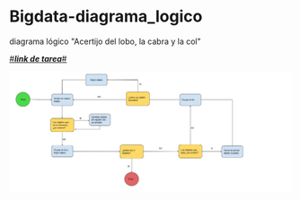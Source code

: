 # Bigdata-diagrama_logico
diagrama lógico "Acertijo del lobo, la cabra y la col"

[#***link de tarea***#](https://drive.google.com/open?id=1QnZHSH336BxlSw0oZFzRolGQCI7WV0MNCYt1LUdXQys)

![*aca va una foto de la tarea*](https://github.com/s-urrutiarz/bd-diagrama_logico/blob/master/DIAGRAMA%20LOGICO.jpg?raw=true)



